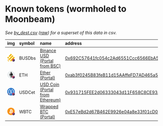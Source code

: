 
Known tokens (wormholed to Moonbeam)
===================================
_See [by_dest.csv](by_dest.csv) ([raw](https://raw.githubusercontent.com/certusone/wormhole-token-list/main/content/by_dest.csv)) for a superset of this data in csv._

  
| img                                                                                                  | symbol   | name                                                                       | address                                                                                                            |   decimals | origin   | sourceAddress                                                                                                         |   sourceDecimals | markets                                                                            | symbol   |
|:-----------------------------------------------------------------------------------------------------|:---------|:---------------------------------------------------------------------------|:-------------------------------------------------------------------------------------------------------------------|-----------:|:---------|:----------------------------------------------------------------------------------------------------------------------|-----------------:|:-----------------------------------------------------------------------------------|:-----------------|
| ![BUSDbs](https://raw.githubusercontent.com/certusone/wormhole-token-list/main/assets/BUSDbs_wh.png) | BUSDbs   | [Binance USD (Portal from BSC)](http://coingecko.com/en/coins/binance-usd) | [0x692C57641fc054c2Ad6551Ccc6566EbA599de1BA](https://moonscan.io/token/0x692C57641fc054c2Ad6551Ccc6566EbA599de1BA) |         18 | bsc      | [0xe9e7cea3dedca5984780bafc599bd69add087d56](https://bscscan.com/address/0xe9e7cea3dedca5984780bafc599bd69add087d56)  |               18 | [stellaswap](https://app.stellaswap.com), [moonwell](https://moonwell.fi/artemis/) | BUSDbs           |
| ![ETH](https://raw.githubusercontent.com/certusone/wormhole-token-list/main/assets/ETH_wh.png)       | ETH      | [Ether (Portal)](http://coingecko.com/en/coins/ether)                      | [0xab3f0245B83feB11d15AAffeFD7AD465a59817eD](https://moonscan.io/token/0xab3f0245B83feB11d15AAffeFD7AD465a59817eD) |         18 | ethereum | [0xc02aaa39b223fe8d0a0e5c4f27ead9083c756cc2](https://etherscan.io/address/0xc02aaa39b223fe8d0a0e5c4f27ead9083c756cc2) |               18 | [stellaswap](https://app.stellaswap.com), [moonwell](https://moonwell.fi/artemis/) | ETH              |
| ![USDCet](https://raw.githubusercontent.com/certusone/wormhole-token-list/main/assets/USDCet_wh.png) | USDCet   | [USD Coin (Portal from Ethereum)](http://coingecko.com/en/coins/usd-coin)  | [0x931715FEE2d06333043d11F658C8CE934aC61D0c](https://moonscan.io/token/0x931715FEE2d06333043d11F658C8CE934aC61D0c) |          6 | ethereum | [0xa0b86991c6218b36c1d19d4a2e9eb0ce3606eb48](https://etherscan.io/address/0xa0b86991c6218b36c1d19d4a2e9eb0ce3606eb48) |                6 | [stellaswap](https://app.stellaswap.com), [moonwell](https://moonwell.fi/artemis/) | USDCet           |
| ![WBTC](https://raw.githubusercontent.com/certusone/wormhole-token-list/main/assets/WBTC_wh.png)     | WBTC     | [Wrapped BTC (Portal)](http://coingecko.com/en/coins/wrapped-bitcoin)      | [0xE57eBd2d67B462E9926e04a8e33f01cD0D64346D](https://moonscan.io/token/0xE57eBd2d67B462E9926e04a8e33f01cD0D64346D) |          8 | ethereum | [0x2260fac5e5542a773aa44fbcfedf7c193bc2c599](https://etherscan.io/address/0x2260fac5e5542a773aa44fbcfedf7c193bc2c599) |                8 | [stellaswap](https://app.stellaswap.com), [moonwell](https://moonwell.fi/artemis/) | WBTC             |